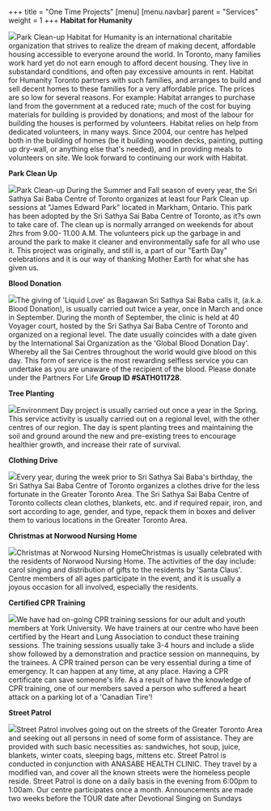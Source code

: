 +++
title = "One Time Projects"
[menu]
	[menu.navbar]
		parent = "Services"
		weight = 1
+++
**Habitat for Humanity**

<img src="/img/services/one-time-projects/pic1.jpg" class="align-left">Park Clean-up Habitat for Humanity is an international charitable organization that strives to realize the dream of making decent, affordable housing accessible to everyone around the world. In Toronto, many families work hard yet do not earn enough to afford decent housing. They live in substandard conditions, and often pay excessive amounts in rent. Habitat for Humanity Toronto partners with such families, and arranges to build and sell decent homes to these families for a very affordable price. The prices are so low for several reasons. For example: Habitat arranges to purchase land from the government at a reduced rate; much of the cost for buying materials for building is provided by donations; and most of the labour for building the houses is performed by volunteers. Habitat relies on help from dedicated volunteers, in many ways. Since 2004, our centre has helped both in the building of homes (be it building wooden decks, painting, putting up dry-wall, or anything else that's needed), and in providing meals to volunteers on site. We look forward to continuing our work with Habitat.

**Park Clean Up**

<img src="/img/services/one-time-projects/pic2.jpg" class="align-right">Park Clean-up During the Summer and Fall season of every year, the Sri Sathya Sai Baba Centre of Toronto organizes at least four Park Clean up sessions at "James Edward Park" located in Markham, Ontario. This park has been adopted by the Sri Sathya Sai Baba Centre of Toronto, as it?s own to take care of. The clean up is normally arranged on weekends for about 2hrs from 9.00- 11.00 A.M. The volunteers pick up the garbage in and around the park to make it cleaner and environmentally safe for all who use it. This project was originally, and still is, a part of our "Earth Day" celebrations and it is our way of thanking Mother Earth for what she has given us.

**Blood Donation**

<img src="/img/services/one-time-projects/pic3.jpg" class="align-left">The giving of 'Liquid Love' as Bagawan Sri Sathya Sai Baba calls it, (a.k.a. Blood Donation), is usually carried out twice a year, once in March and once in September. During the month of September, the clinic is held at 40 Voyager court, hosted by the Sri Sathya Sai Baba Centre of Toronto and organized on a regional level. The date usually coincides with a date given by the International Sai Organization as the 'Global Blood Donation Day'. Whereby all the Sai Centres throughout the world would give blood on this day. This form of service is the most rewarding selfless service you can undertake as you are unaware of the recipient of the blood. Please donate under the Partners For Life **Group ID #SATH011728**.

**Tree Planting**

<img src="/img/services/one-time-projects/pic4.jpg" class="align-right">Environment Day project is usually carried out once a year in the Spring. This service activity is usually carried out on a regional level, with the other centres of our region. The day is spent planting trees and maintaining the soil and ground around the new and pre-existing trees to encourage healthier growth, and increase their rate of survival.

**Clothing Drive**

<img src="/img/services/one-time-projects/pic5.jpg" class="align-left">Every year, during the week prior to Sri Sathya Sai Baba's birthday, the Sri Sathya Sai Baba Centre of Toronto organizes a clothes drive for the less fortunate in the Greater Toronto Area. The Sri Sathya Sai Baba Centre of Toronto collects clean clothes, blankets, etc. and if required repair, iron, and sort according to age, gender, and type, repack them in boxes and deliver them to various locations in the Greater Toronto Area.

**Christmas at Norwood Nursing Home**

<img src="/img/services/one-time-projects/pic6.jpg" class="align-right">Christmas at Norwood Nursing HomeChristmas is usually celebrated with the residents of  Norwood Nursing Home. The activities of the day include: carol singing and distribution of gifts to the residents by 'Santa Claus'. Centre members of all ages participate in the event, and it is usually a joyous occasion for all involved, especially the residents.

**Certified CPR Training**

<img src="/img/services/one-time-projects/pic7.jpg" class="align-left">We have had on-going CPR training sessions for our adult and youth members at York University. We have trainers at our centre who have been certified by the Heart and Lung Association to conduct these training sessions. The training sessions usually take 3-4 hours and include a slide show followed by a demonstration and practice session on mannequins, by the trainees. A CPR trained person can be very essential during a time of emergency. It can happen at any time, at any place. Having a CPR certificate can save someone's life. As a result of have the knowledge of CPR training, one of our members saved a person who suffered a heart attack on a parking lot of a 'Canadian Tire'!

**Street Patrol**

<img src="/img/services/one-time-projects/pic8.jpg" class="align-right">Street Patrol involves going out on the streets of the Greater Toronto Area and seeking out all persons in need of some form of assistance. They are provided with such basic necessities as: sandwiches, hot soup, juice, blankets, winter coats, sleeping bags, mittens etc. Street Patrol is conducted in conjunction with ANASABE HEALTH CLINIC. They travel by a modified van, and cover all the known streets were the homeless people reside. Street Patrol is done on a daily basis in the evening from 6:00pm to 1:00am. Our centre participates once a month. Announcements are made two weeks before the TOUR date after Devotional Singing on Sundays
